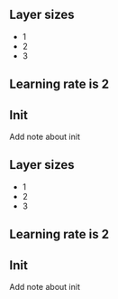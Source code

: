 ## Layer sizes
* 1
* 2
* 3
## Learning rate is 2
## Init
Add note about init
## Layer sizes
* 1
* 2
* 3
## Learning rate is 2
## Init
Add note about init

